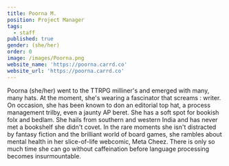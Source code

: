 ```yaml
---
title: Poorna M.
position: Project Manager
tags:
  - staff
published: true
gender: (she/her)
order: 0
image: /images/Poorna.png
website_name: 'https://poorna.carrd.co'
website_url: 'https://poorna.carrd.co'
---
```


Poorna (she/her) went to the TTRPG milliner's and emerged with many, many hats. At the moment, she's wearing a fascinator that screams : writer. On occasion, she has been known to don an editorial top hat, a process management trilby, even a jaunty AP beret. She has a soft spot for bookish folx and bedlam. She hails from southern and western India and has never met a bookshelf she didn't covet. In the rare moments she isn't distracted by fantasy fiction and the brilliant world of board games, she rambles about mental health in her slice-of-life webcomic, Meta Cheez. There is only so much time she can go without caffeination before language processing becomes insurmountable.
